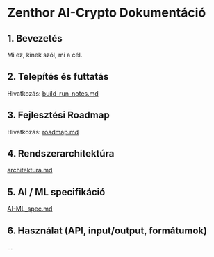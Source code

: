 # Zenthor AI-Crypto Dokumentáció

## 1. Bevezetés
Mi ez, kinek szól, mi a cél.

## 2. Telepítés és futtatás
Hivatkozás: [build_run_notes.md](./build_run_notes.md)

## 3. Fejlesztési Roadmap
Hivatkozás: [roadmap.md](./zenthor-ai-crypto_roadmap.md)

## 4. Rendszerarchitektúra
[architektura.md](./zenthor-ai-crypto_Architektúra+TechStack.md)

## 5. AI / ML specifikáció
[AI-ML_spec.md](./zenthor-ai-crypto_AI-ML_Modul_Specifikáció.md)

## 6. Használat (API, input/output, formátumok)
...